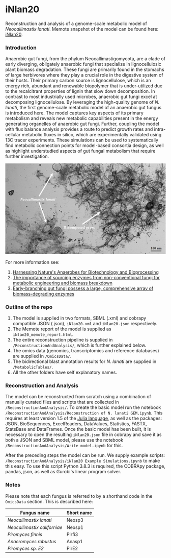 # iNlan20
 Reconstruction and analysis of a genome-scale metabolic model of *Neocallimastix lanati*. 
 Memote snapshot of the model can be found here: [iNlan20](https://gitcdn.link/repo/stelmo/iNlan20/main/iNlan20_memote_report.html).
 
 ### Introduction
Anaerobic gut fungi, from the phylum Neocallimastigomycota, are a clade of early diverging, obligately anaerobic fungi that specialize in lignocellulosic plant biomass degradation. These fungi are primarily found in the stomachs of large herbivores where they play a crucial role in the digestive system of their hosts. Their primary carbon source is lignocellulose, which is an energy rich, abundant and renewable biopolymer that is under-utilized due to the recalcitrant properties of lignin that slow down decomposition. In contrast to most industrially used microbes, anaerobic gut fungi excel at decomposing lignocellulose. By leveraging the high-quality genome of *N. lanati*, the first genome-scale metabolic model of an anaerobic gut fungus is introduced here. The model captures key aspects of its primary metabolism and reveals new metabolic capabilities present in the energy generating organelles of anaerobic gut fungi. Further, coupling the model with flux balance analysis provides a route to predict growth rates and intra-cellular metabolic fluxes in silico, which are experimentally validated using 13C tracer experiments. These simulations can be used to systematically find metabolic connection points for model-based consortia design, as well as highlight understudied aspects of gut fungal metabolism that require further investigation.
 
![N. lanati](/Miscellaneous/nlanimg.jpg)

For more information see: 
1) [Harnessing Nature's Anaerobes for Biotechnology and Bioprocessing](https://doi.org/10.1146/annurev-chembioeng-060718-030340)
2) [The importance of sourcing enzymes from non-conventional fungi for metabolic engineering and biomass breakdown](https://doi.org/10.1016/j.ymben.2017.09.008)
3) [Early-branching gut fungi possess a large, comprehensive array of biomass-degrading enzymes](https://doi.org/10.1126/science.aad1431)

### Outline of the repo
1) The model is supplied in two formats, SBML (.xml) and cobrapy compatible JSON (.json), `iNlan20.xml` and `iNlan20.json` respectively.
2) The Memote report of the model is supplied as `iNlan20_memote_report.html`.
3) The entire reconstruction pipeline is supplied in `/ReconstructionAndAnalysis/`, which is further explained below.
4) The omics data (genomics, transcriptomics and reference databases) are supplied in `/OmicsData/`.
5) The bidirectional blast annotation results for *N. lanati* are supplied in `/MetabolicTables/`.
6) All the other folders have self explanatory names.

### Reconstruction and Analysis
The model can be reconstructed from scratch using a combination of manually curated files and scripts that are collected in `/ReconstructionAndAnalysis/`. To create the basic model run the notebook `/ReconstructionAndAnalysis/Reconstruction of N. lanati GEM.ipynb`. This requires at least version 1.5 of the [Julia language](https://julialang.org/), as well as the packages: JSON, BioSequences, ExcelReaders, DataValues, Statistics, FASTX, StatsBase and DataFrames. Once the basic model has been built, it is necessary to open the resulting `iNlan20.json` file in cobrapy and save it as both a JSON and SBML model, please use the notebook `/ReconstructionAndAnalysis/Write model.ipynb` for this. 

After the preceding steps the model can be run. We supply example scripts: `/ReconstructionAndAnalysis/iNlan20 Example Simulations.ipynb` to make this easy. To use this script Python 3.8.3 is required, the COBRApy package, pandas, json, as well as Gurobi's linear program solver.

### Notes
Please note that each fungus is referred to by a shorthand code in the `OmicsData` section. This is described here:
 
| Fungus name | Short name |
| --- | --- |
|*Neocallimastix lanati* | Neosp3 |
|*Neocallimastix californiae* | Neosp1 |
|*Piromyces finnis* | Pirfi3 |
|*Anaeromyces robustus* | Anasp1 |
|*Piromyces sp. E2* | PirE2 |
